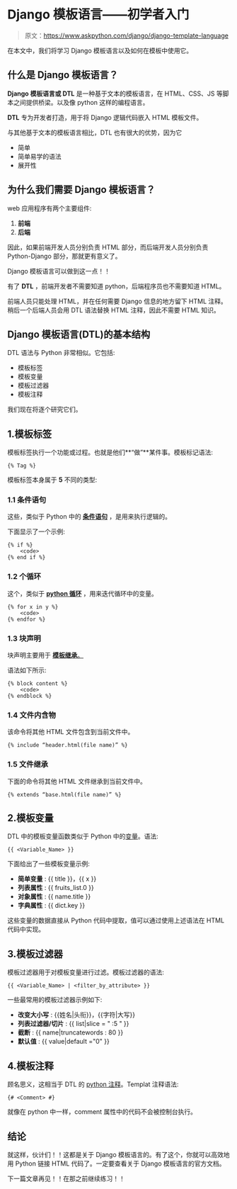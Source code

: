 # Django 模板语言——初学者入门

> 原文：<https://www.askpython.com/django/django-template-language>

在本文中，我们将学习 Django 模板语言以及如何在模板中使用它。

## 什么是 Django 模板语言？

**Django 模板语言或 DTL** 是一种基于文本的模板语言，在 HTML、CSS、JS 等脚本之间提供桥梁。以及像 python 这样的编程语言。

**DTL** 专为开发者打造，用于将 Django 逻辑代码嵌入 HTML 模板文件。

与其他基于文本的模板语言相比，DTL 也有很大的优势，因为它

*   简单
*   简单易学的语法
*   展开性

## 为什么我们需要 Django 模板语言？

web 应用程序有两个主要组件:

1.  **前端**
2.  **后端**

因此，如果前端开发人员分别负责 HTML 部分，而后端开发人员分别负责 Python-Django 部分，那就更有意义了。

Django 模板语言可以做到这一点！！

有了 **DTL** ，前端开发者不需要知道 python，后端程序员也不需要知道 HTML。

前端人员只能处理 HTML，并在任何需要 Django 信息的地方留下 HTML 注释。稍后一个后端人员会用 DTL 语法替换 HTML 注释，因此不需要 HTML 知识。

## Django 模板语言(DTL)的基本结构

DTL 语法与 Python 非常相似。它包括:

*   模板标签
*   模板变量
*   模板过滤器
*   模板注释

我们现在将逐个研究它们。

## 1.**模板标签**

模板标签执行一个功能或过程。也就是他们**“做”**某件事。模板标记语法:

```
{% Tag %}

```

模板标签本身属于 **5** 不同的类型:

### 1.1 **条件语句**

这些，类似于 Python 中的 **[条件语句](https://www.askpython.com/python/python-if-else-elif-statement)** ，是用来执行逻辑的。

下面显示了一个示例:

```
{% if %}
    <code>
{% end if %}

```

### **1.2 个循环**

这个，类似于 **[python 循环](https://www.askpython.com/python/python-loops-in-python)** ，用来迭代循环中的变量。

```
{% for x in y %}
    <code>
{% endfor %}

```

### 1.3 **块声明**

块声明主要用于 [**模板继承**。](https://www.askpython.com/django/django-template-inheritance)

语法如下所示:

```
{% block content %}
    <code>
{% endblock %}

```

### 1.4 **文件内含物**

该命令将其他 HTML 文件包含到当前文件中。

```
{% include “header.html(file name)” %}

```

### 1.5 **文件继承**

下面的命令将其他 HTML 文件继承到当前文件中。

```
{% extends “base.html(file name)” %}

```

## 2.**模板变量**

DTL 中的模板变量函数类似于 Python 中的[变量](https://www.askpython.com/python/python-variables)。语法:

```
{{ <Variable_Name> }}

```

下面给出了一些模板变量示例:

*   **简单变量** : {{ title }}，{{ x }}
*   **列表属性** : {{ fruits_list.0 }}
*   **对象属性** : {{ name.title }}
*   **字典属性** : {{ dict.key }}

这些变量的数据直接从 Python 代码中提取，值可以通过使用上述语法在 HTML 代码中实现。

## 3.**模板过滤器**

模板过滤器用于对模板变量进行过滤。模板过滤器的语法:

```
{{ <Variable_Name> | <filter_by_attribute> }}

```

一些最常用的模板过滤器示例如下:

*   **改变大小写** : {{姓名|头衔}}，{{字符|大写}}
*   **列表过滤器/切片** : {{ list|slice = " :5 " }}
*   **截断** : {{ name|truncatewords : 80 }}
*   **默认值** : {{ value|default ="0" }}

## 4.模板注释

顾名思义，这相当于 DTL 的 [python 注释](https://www.askpython.com/python/python-comments)。Templat 注释语法:

```
{# <Comment> #}

```

就像在 python 中一样，comment 属性中的代码不会被控制台执行。

## 结论

就这样，伙计们！！这都是关于 Django 模板语言的。有了这个，你就可以高效地用 Python 链接 HTML 代码了。一定要查看关于 Django 模板语言的官方文档。

下一篇文章再见！！在那之前继续练习！！